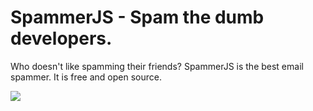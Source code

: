 # SpammerJS - Spam the dumb developers.

Who doesn't like spamming their friends? SpammerJS is the best email spammer. It is free and open source.

![](https://spammer-js.vercel.app/og.png)
